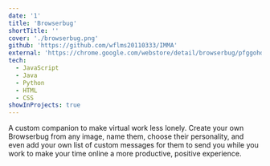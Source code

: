 ```yaml
---
date: '1'
title: 'Browserbug'
shortTitle: ''
cover: './browserbug.png'
github: 'https://github.com/wflms20110333/IMMA'
external: 'https://chrome.google.com/webstore/detail/browserbug/pfggohdmelklomhabkeegajkjpdgppld'
tech:
  - JavaScript
  - Java
  - Python
  - HTML
  - CSS
showInProjects: true
---
```


A custom companion to make virtual work less lonely. Create your own Browserbug from any image, name them, choose their personality, and even add your own list of custom messages for them to send you while you work to make your time online a more productive, positive experience.
